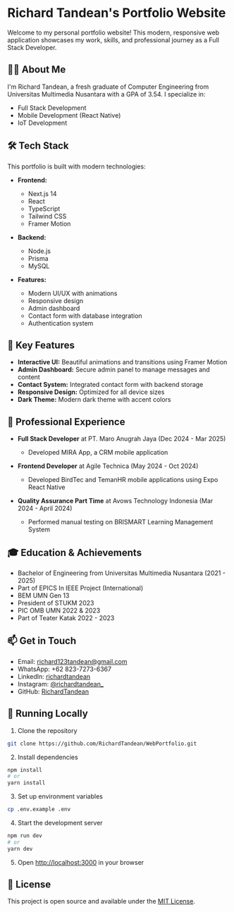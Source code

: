 # Richard Tandean's Portfolio Website

Welcome to my personal portfolio website! This modern, responsive web application showcases my work, skills, and professional journey as a Full Stack Developer.

## 👨‍💻 About Me

I'm Richard Tandean, a fresh graduate of Computer Engineering from Universitas Multimedia Nusantara with a GPA of 3.54. I specialize in:
- Full Stack Development
- Mobile Development (React Native)
- IoT Development

## 🛠 Tech Stack

This portfolio is built with modern technologies:

- **Frontend:**
  - Next.js 14
  - React
  - TypeScript
  - Tailwind CSS
  - Framer Motion

- **Backend:**
  - Node.js
  - Prisma
  - MySQL

- **Features:**
  - Modern UI/UX with animations
  - Responsive design
  - Admin dashboard
  - Contact form with database integration
  - Authentication system

## 🌟 Key Features

- **Interactive UI:** Beautiful animations and transitions using Framer Motion
- **Admin Dashboard:** Secure admin panel to manage messages and content
- **Contact System:** Integrated contact form with backend storage
- **Responsive Design:** Optimized for all device sizes
- **Dark Theme:** Modern dark theme with accent colors

## 🎯 Professional Experience

- **Full Stack Developer** at PT. Maro Anugrah Jaya (Dec 2024 - Mar 2025)
  - Developed MIRA App, a CRM mobile application

- **Frontend Developer** at Agile Technica (May 2024 - Oct 2024)
  - Developed BirdTec and TemanHR mobile applications using Expo React Native

- **Quality Assurance Part Time** at Avows Technology Indonesia (Mar 2024 - April 2024)
  - Performed manual testing on BRISMART Learning Management System

## 🎓 Education & Achievements

- Bachelor of Engineering from Universitas Multimedia Nusantara (2021 - 2025)
- Part of EPICS In IEEE Project (International)
- BEM UMN Gen 13
- President of STUKM 2023
- PIC OMB UMN 2022 & 2023
- Part of Teater Katak 2022 - 2023

## 📫 Get in Touch

- Email: richard123tandean@gmail.com
- WhatsApp: +62 823-7273-6367
- LinkedIn: [richardtandean](https://linkedin.com/in/richardtandean)
- Instagram: [@richardtandean_](https://instagram.com/richardtandean_)
- GitHub: [RichardTandean](https://github.com/RichardTandean)

## 🚀 Running Locally

1. Clone the repository
```bash
git clone https://github.com/RichardTandean/WebPortfolio.git
```

2. Install dependencies
```bash
npm install
# or
yarn install
```

3. Set up environment variables
```bash
cp .env.example .env
```

4. Start the development server
```bash
npm run dev
# or
yarn dev
```

5. Open [http://localhost:3000](http://localhost:3000) in your browser

## 📄 License

This project is open source and available under the [MIT License](LICENSE).
